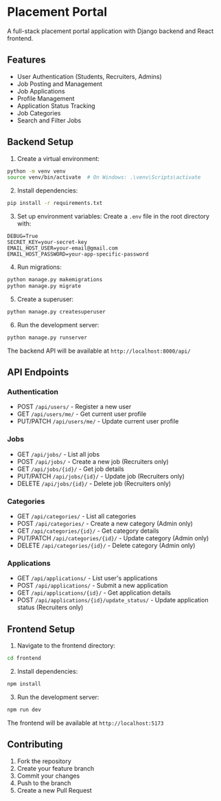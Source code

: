 # Placement Portal

A full-stack placement portal application with Django backend and React frontend.

## Features

- User Authentication (Students, Recruiters, Admins)
- Job Posting and Management
- Job Applications
- Profile Management
- Application Status Tracking
- Job Categories
- Search and Filter Jobs

## Backend Setup

1. Create a virtual environment:
```bash
python -m venv venv
source venv/bin/activate  # On Windows: .\venv\Scripts\activate
```

2. Install dependencies:
```bash
pip install -r requirements.txt
```

3. Set up environment variables:
Create a `.env` file in the root directory with:
```
DEBUG=True
SECRET_KEY=your-secret-key
EMAIL_HOST_USER=your-email@gmail.com
EMAIL_HOST_PASSWORD=your-app-specific-password
```

4. Run migrations:
```bash
python manage.py makemigrations
python manage.py migrate
```

5. Create a superuser:
```bash
python manage.py createsuperuser
```

6. Run the development server:
```bash
python manage.py runserver
```

The backend API will be available at `http://localhost:8000/api/`

## API Endpoints

### Authentication
- POST `/api/users/` - Register a new user
- GET `/api/users/me/` - Get current user profile
- PUT/PATCH `/api/users/me/` - Update current user profile

### Jobs
- GET `/api/jobs/` - List all jobs
- POST `/api/jobs/` - Create a new job (Recruiters only)
- GET `/api/jobs/{id}/` - Get job details
- PUT/PATCH `/api/jobs/{id}/` - Update job (Recruiters only)
- DELETE `/api/jobs/{id}/` - Delete job (Recruiters only)

### Categories
- GET `/api/categories/` - List all categories
- POST `/api/categories/` - Create a new category (Admin only)
- GET `/api/categories/{id}/` - Get category details
- PUT/PATCH `/api/categories/{id}/` - Update category (Admin only)
- DELETE `/api/categories/{id}/` - Delete category (Admin only)

### Applications
- GET `/api/applications/` - List user's applications
- POST `/api/applications/` - Submit a new application
- GET `/api/applications/{id}/` - Get application details
- POST `/api/applications/{id}/update_status/` - Update application status (Recruiters only)

## Frontend Setup

1. Navigate to the frontend directory:
```bash
cd frontend
```

2. Install dependencies:
```bash
npm install
```

3. Run the development server:
```bash
npm run dev
```

The frontend will be available at `http://localhost:5173`

## Contributing

1. Fork the repository
2. Create your feature branch
3. Commit your changes
4. Push to the branch
5. Create a new Pull Request 